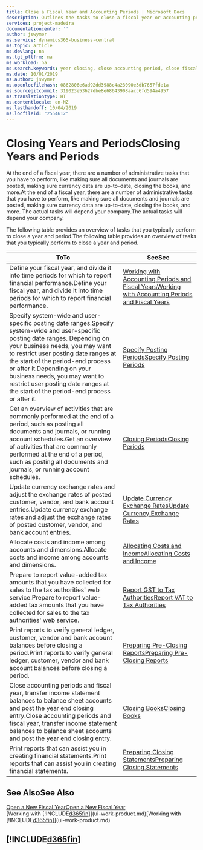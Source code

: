 ```yaml
---
title: Close a Fiscal Year and Accounting Periods | Microsoft Docs
description: Outlines the tasks to close a fiscal year or accounting period, for example, making sure documents and journals are posted and verifying bank balances.
services: project-madeira
documentationcenter: ''
author: jswymer
ms.service: dynamics365-business-central
ms.topic: article
ms.devlang: na
ms.tgt_pltfrm: na
ms.workload: na
ms.search.keywords: year closing, close accounting period, close fiscal year, bank account detailed trial balance
ms.date: 10/01/2019
ms.author: jswymer
ms.openlocfilehash: 0862806e6ad92dd3988c4a23090e3db7657fde1a
ms.sourcegitcommit: 319023e53627dbe8e68643908aacc6fd594a4957
ms.translationtype: HT
ms.contentlocale: en-NZ
ms.lasthandoff: 10/04/2019
ms.locfileid: "2554612"
---
```

# <a name="closing-years-and-periods"></a><span data-ttu-id="e7354-103">Closing Years and Periods</span><span class="sxs-lookup"><span data-stu-id="e7354-103">Closing Years and Periods</span></span>
<span data-ttu-id="e7354-104">At the end of a fiscal year, there are a number of administrative tasks that you have to perform, like making sure all documents and journals are posted, making sure currency data are up-to-date, closing the books, and more.</span><span class="sxs-lookup"><span data-stu-id="e7354-104">At the end of a fiscal year, there are a number of administrative tasks that you have to perform, like making sure all documents and journals are posted, making sure currency data are up-to-date, closing the books, and more.</span></span> <span data-ttu-id="e7354-105">The actual tasks will depend your company.</span><span class="sxs-lookup"><span data-stu-id="e7354-105">The actual tasks will depend your company.</span></span>

<span data-ttu-id="e7354-106">The following table provides an overview of tasks that you typically perform to close a year and period.</span><span class="sxs-lookup"><span data-stu-id="e7354-106">The following table provides an overview of tasks that you typically perform to close a year and period.</span></span>

| <span data-ttu-id="e7354-107">To</span><span class="sxs-lookup"><span data-stu-id="e7354-107">To</span></span> | <span data-ttu-id="e7354-108">See</span><span class="sxs-lookup"><span data-stu-id="e7354-108">See</span></span> |
| --- | --- |
| <span data-ttu-id="e7354-109">Define your fiscal year, and divide it into time periods for which to report financial performance.</span><span class="sxs-lookup"><span data-stu-id="e7354-109">Define your fiscal year, and divide it into time periods for which to report financial performance.</span></span> | [<span data-ttu-id="e7354-110">Working with Accounting Periods and Fiscal Years</span><span class="sxs-lookup"><span data-stu-id="e7354-110">Working with Accounting Periods and Fiscal Years</span></span>](finance-accounting-periods-and-fiscal-years.md)|
| <span data-ttu-id="e7354-111">Specify system-wide and user-specific posting date ranges.</span><span class="sxs-lookup"><span data-stu-id="e7354-111">Specify system-wide and user-specific posting date ranges.</span></span> <span data-ttu-id="e7354-112">Depending on your business needs, you may want to restrict user posting date ranges at the start of the period-end process or after it.</span><span class="sxs-lookup"><span data-stu-id="e7354-112">Depending on your business needs, you may want to restrict user posting date ranges at the start of the period-end process or after it.</span></span> |[<span data-ttu-id="e7354-113">Specify Posting Periods</span><span class="sxs-lookup"><span data-stu-id="e7354-113">Specify Posting Periods</span></span>](finance-how-specify-posting-periods.md) |
| <span data-ttu-id="e7354-114">Get an overview of activities that are commonly performed at the end of a period, such as posting all documents and journals, or running account schedules.</span><span class="sxs-lookup"><span data-stu-id="e7354-114">Get an overview of activities that are commonly performed at the end of a period, such as posting all documents and journals, or running account schedules.</span></span> |[<span data-ttu-id="e7354-115">Closing Periods</span><span class="sxs-lookup"><span data-stu-id="e7354-115">Closing Periods</span></span>](year-how-complete-period-end-processes.md) |
| <span data-ttu-id="e7354-116">Update currency exchange rates and adjust the exchange rates of posted customer, vendor, and bank account entries.</span><span class="sxs-lookup"><span data-stu-id="e7354-116">Update currency exchange rates and adjust the exchange rates of posted customer, vendor, and bank account entries.</span></span> |[<span data-ttu-id="e7354-117">Update Currency Exchange Rates</span><span class="sxs-lookup"><span data-stu-id="e7354-117">Update Currency Exchange Rates</span></span>](finance-how-update-currencies.md) |
| <span data-ttu-id="e7354-118">Allocate costs and income among accounts and dimensions.</span><span class="sxs-lookup"><span data-stu-id="e7354-118">Allocate costs and income among accounts and dimensions.</span></span> |[<span data-ttu-id="e7354-119">Allocating Costs and Income</span><span class="sxs-lookup"><span data-stu-id="e7354-119">Allocating Costs and Income</span></span>](year-allocate-costs-income.md) |
| <span data-ttu-id="e7354-120">Prepare to report value-added tax amounts that you have collected for sales to the tax authorities' web service.</span><span class="sxs-lookup"><span data-stu-id="e7354-120">Prepare to report value-added tax amounts that you have collected for sales to the tax authorities' web service.</span></span> |[<span data-ttu-id="e7354-121">Report GST to Tax Authorities</span><span class="sxs-lookup"><span data-stu-id="e7354-121">Report VAT to Tax Authorities</span></span>](finance-how-report-vat.md)|
| <span data-ttu-id="e7354-122">Print reports to verify general ledger, customer, vendor and bank account balances before closing a period.</span><span class="sxs-lookup"><span data-stu-id="e7354-122">Print reports to verify general ledger, customer, vendor and bank account balances before closing a period.</span></span> |[<span data-ttu-id="e7354-123">Preparing Pre-Closing Reports</span><span class="sxs-lookup"><span data-stu-id="e7354-123">Preparing Pre-Closing Reports</span></span>](year-prepare-preclose-reports.md) |
| <span data-ttu-id="e7354-124">Close accounting periods and fiscal year, transfer income statement balances to balance sheet accounts and post the year end closing entry.</span><span class="sxs-lookup"><span data-stu-id="e7354-124">Close accounting periods and fiscal year, transfer income statement balances to balance sheet accounts and post the year end closing entry.</span></span> |[<span data-ttu-id="e7354-125">Closing Books</span><span class="sxs-lookup"><span data-stu-id="e7354-125">Closing Books</span></span>](year-close-books.md) |
| <span data-ttu-id="e7354-126">Print reports that can assist you in creating financial statements.</span><span class="sxs-lookup"><span data-stu-id="e7354-126">Print reports that can assist you in creating financial statements.</span></span> |[<span data-ttu-id="e7354-127">Preparing Closing Statements</span><span class="sxs-lookup"><span data-stu-id="e7354-127">Preparing Closing Statements</span></span>](year-prepare-close-statement.md) |

## <a name="see-also"></a><span data-ttu-id="e7354-128">See Also</span><span class="sxs-lookup"><span data-stu-id="e7354-128">See Also</span></span>
[<span data-ttu-id="e7354-129">Open a New Fiscal Year</span><span class="sxs-lookup"><span data-stu-id="e7354-129">Open a New Fiscal Year</span></span>](finance-how-open-new-fiscal-year.md)  
<span data-ttu-id="e7354-130">[Working with [!INCLUDE[d365fin](includes/d365fin_md.md)]](ui-work-product.md)</span><span class="sxs-lookup"><span data-stu-id="e7354-130">[Working with [!INCLUDE[d365fin](includes/d365fin_md.md)]](ui-work-product.md)</span></span>

## [!INCLUDE[d365fin](includes/free_trial_md.md)]  
 

